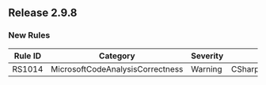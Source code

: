 ## Release 2.9.8

### New Rules
Rule ID | Category | Severity | Notes
--------|----------|----------|-------
RS1014 | MicrosoftCodeAnalysisCorrectness | Warning | CSharpImmutableObjectMethodAnalyzer